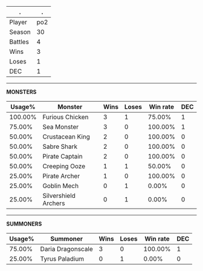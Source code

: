 .|.
|-|-
Player|po2
Season|30
Battles|4
Wins|3
Loses|1
DEC|1

---
**MONSTERS**

Usage%|Monster|Wins|Loses|Win rate|DEC|
-|-|-|-|-|-|
100.00%|Furious Chicken|3|1|75.00%|1|
75.00%|Sea Monster|3|0|100.00%|1|
50.00%|Crustacean King|2|0|100.00%|0|
50.00%|Sabre Shark|2|0|100.00%|0|
50.00%|Pirate Captain|2|0|100.00%|0|
50.00%|Creeping Ooze|1|1|50.00%|0|
25.00%|Pirate Archer|1|0|100.00%|0|
25.00%|Goblin Mech|0|1|0.00%|0|
25.00%|Silvershield Archers|0|1|0.00%|0|

---
**SUMMONERS**

Usage%|Summoner|Wins|Loses|Win rate|DEC|
-|-|-|-|-|-|
75.00%|Daria Dragonscale|3|0|100.00%|1|
25.00%|Tyrus Paladium|0|1|0.00%|0|
